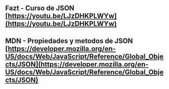 ## Fazt - Curso de JSON [https://youtu.be/LJzDHKPLWYw](https://youtu.be/LJzDHKPLWYw)

## MDN - Propiedades y metodos de JSON [https://developer.mozilla.org/en-US/docs/Web/JavaScript/Reference/Global_Objects/JSON](https://developer.mozilla.org/en-US/docs/Web/JavaScript/Reference/Global_Objects/JSON)
